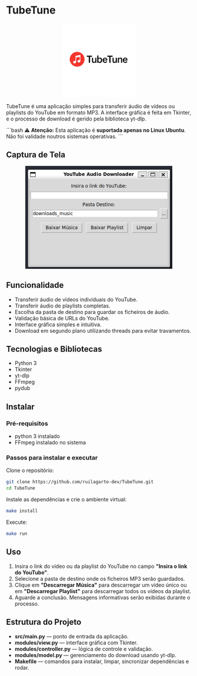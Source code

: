 # TubeTune
<P align = "Center">
    <img src= "docs/Tubetune.png" alt= "logotipo" width = "200">
</p>


TubeTune é uma aplicação simples para transferir áudio de vídeos ou playlists do YouTube em formato MP3. A interface gráfica é feita em Tkinter, e o processo de download é gerido pela biblioteca yt-dlp.

´´´bash
⚠️ **Atenção:** Esta aplicação é **suportada apenas no Linux Ubuntu**. Não foi validade noutros sistemas operativas.
´´´

## Captura de Tela
<P align = "Center">
    <img src= "docs/tubetune_tela_principal.png" alt= "docs/tubetune_tela_principal.png" width = "400">
</p>



## Funcionalidade
- Transferir áudio de vídeos individuais do YouTube.
- Transferir áudio de playlists completas.
- Escolha da pasta de destino para guardar os ficheiros de áudio.
- Validação básica de URLs do YouTube.
- Interface gráfica simples e intuitiva.
- Download em segundo plano utilizando threads para evitar travamentos.

## Tecnologias e Bibliotecas

- Python 3
- Tkinter
- yt-dlp
- FFmpeg
- pydub


## Instalar

### Pré-requisitos
- python 3 instalado
- FFmpeg instalado no sistema

### Passos para instalar e executar
Clone o repositório:
```bash
git clone https://github.com/ruilagarto-dev/TubeTune.git
cd TubeTune
```

Instale as dependências e crie o ambiente virtual:
```bash
make install
```

Execute:
```bash
make run
```


## Uso
1. Insira o link do vídeo ou da playlist do YouTube no campo **"Insira o link do YouTube"**.
2. Selecione a pasta de destino onde os ficheiros MP3 serão guardados.
3. Clique em **"Descarregar Música"** para descarregar um vídeo único ou em **"Descarregar Playlist"** para descarregar todos os vídeos da playlist.
4. Aguarde a conclusão. Mensagens informativas serão exibidas durante o processo.


## Estrutura do Projeto
- **src/main.py** — ponto de entrada da aplicação.
- **modules/view.py** — interface gráfica com Tkinter.
- **modules/controller.py** — lógica de controle e validação.
- **modules/model.py** — gerenciamento do download usando yt-dlp.
- **Makefile** — comandos para instalar, limpar, sincronizar dependências e rodar.


